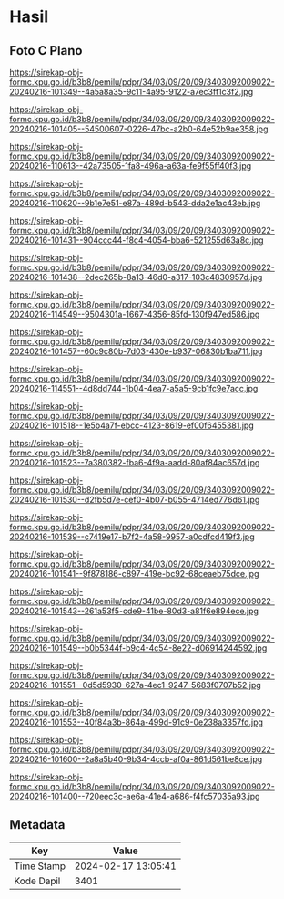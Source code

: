 # Hasil

## Foto C Plano

https://sirekap-obj-formc.kpu.go.id/b3b8/pemilu/pdpr/34/03/09/20/09/3403092009022-20240216-101349--4a5a8a35-9c11-4a95-9122-a7ec3ff1c3f2.jpg

https://sirekap-obj-formc.kpu.go.id/b3b8/pemilu/pdpr/34/03/09/20/09/3403092009022-20240216-101405--54500607-0226-47bc-a2b0-64e52b9ae358.jpg

https://sirekap-obj-formc.kpu.go.id/b3b8/pemilu/pdpr/34/03/09/20/09/3403092009022-20240216-110613--42a73505-1fa8-496a-a63a-fe9f55ff40f3.jpg

https://sirekap-obj-formc.kpu.go.id/b3b8/pemilu/pdpr/34/03/09/20/09/3403092009022-20240216-110620--9b1e7e51-e87a-489d-b543-dda2e1ac43eb.jpg

https://sirekap-obj-formc.kpu.go.id/b3b8/pemilu/pdpr/34/03/09/20/09/3403092009022-20240216-101431--904ccc44-f8c4-4054-bba6-521255d63a8c.jpg

https://sirekap-obj-formc.kpu.go.id/b3b8/pemilu/pdpr/34/03/09/20/09/3403092009022-20240216-101438--2dec265b-8a13-46d0-a317-103c4830957d.jpg

https://sirekap-obj-formc.kpu.go.id/b3b8/pemilu/pdpr/34/03/09/20/09/3403092009022-20240216-114549--9504301a-1667-4356-85fd-130f947ed586.jpg

https://sirekap-obj-formc.kpu.go.id/b3b8/pemilu/pdpr/34/03/09/20/09/3403092009022-20240216-101457--60c9c80b-7d03-430e-b937-06830b1ba711.jpg

https://sirekap-obj-formc.kpu.go.id/b3b8/pemilu/pdpr/34/03/09/20/09/3403092009022-20240216-114551--4d8dd744-1b04-4ea7-a5a5-9cb1fc9e7acc.jpg

https://sirekap-obj-formc.kpu.go.id/b3b8/pemilu/pdpr/34/03/09/20/09/3403092009022-20240216-101518--1e5b4a7f-ebcc-4123-8619-ef00f6455381.jpg

https://sirekap-obj-formc.kpu.go.id/b3b8/pemilu/pdpr/34/03/09/20/09/3403092009022-20240216-101523--7a380382-fba6-4f9a-aadd-80af84ac657d.jpg

https://sirekap-obj-formc.kpu.go.id/b3b8/pemilu/pdpr/34/03/09/20/09/3403092009022-20240216-101530--d2fb5d7e-cef0-4b07-b055-4714ed776d61.jpg

https://sirekap-obj-formc.kpu.go.id/b3b8/pemilu/pdpr/34/03/09/20/09/3403092009022-20240216-101539--c7419e17-b7f2-4a58-9957-a0cdfcd419f3.jpg

https://sirekap-obj-formc.kpu.go.id/b3b8/pemilu/pdpr/34/03/09/20/09/3403092009022-20240216-101541--9f878186-c897-419e-bc92-68ceaeb75dce.jpg

https://sirekap-obj-formc.kpu.go.id/b3b8/pemilu/pdpr/34/03/09/20/09/3403092009022-20240216-101543--261a53f5-cde9-41be-80d3-a81f6e894ece.jpg

https://sirekap-obj-formc.kpu.go.id/b3b8/pemilu/pdpr/34/03/09/20/09/3403092009022-20240216-101549--b0b5344f-b9c4-4c54-8e22-d06914244592.jpg

https://sirekap-obj-formc.kpu.go.id/b3b8/pemilu/pdpr/34/03/09/20/09/3403092009022-20240216-101551--0d5d5930-627a-4ec1-9247-5683f0707b52.jpg

https://sirekap-obj-formc.kpu.go.id/b3b8/pemilu/pdpr/34/03/09/20/09/3403092009022-20240216-101553--40f84a3b-864a-499d-91c9-0e238a3357fd.jpg

https://sirekap-obj-formc.kpu.go.id/b3b8/pemilu/pdpr/34/03/09/20/09/3403092009022-20240216-101600--2a8a5b40-9b34-4ccb-af0a-861d561be8ce.jpg

https://sirekap-obj-formc.kpu.go.id/b3b8/pemilu/pdpr/34/03/09/20/09/3403092009022-20240216-101400--720eec3c-ae6a-41e4-a686-f4fc57035a93.jpg


## Metadata

| Key        | Value               |
| ---------- | ------------------- |
| Time Stamp | 2024-02-17 13:05:41 |
| Kode Dapil | 3401                |




